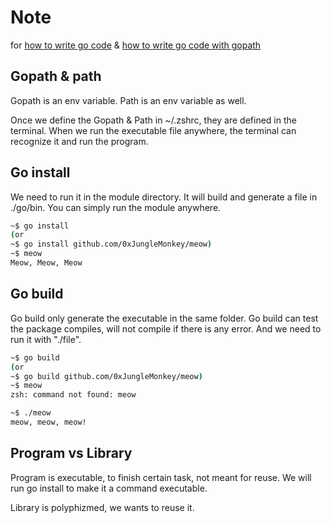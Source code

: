 # Note

for [how to write go code](https://go.dev/doc/code) & [how to write go code with gopath](https://go.dev/doc/gopath_code)

## Gopath & path

Gopath is an env variable.
Path is an env variable as well. 

Once we define the Gopath & Path in ~/.zshrc, they are defined in the terminal. When we run the executable file anywhere, the terminal can recognize it and run the program.

## Go install

We need to run it in the module directory.  It will build and generate a file in ./go/bin. You can simply run the module anywhere.

```bash
~$ go install
(or
~$ go install github.com/0xJungleMonkey/meow)
~$ meow
Meow, Meow, Meow
```

## Go build

Go build only generate the executable in the same folder.
Go build can test the package compiles, will not compile if there is any error.
And we need to run it with "./file".

```bash
~$ go build
(or 
~$ go build github.com/0xJungleMonkey/meow)
~$ meow
zsh: command not found: meow

~$ ./meow
meow, meow, meow!
```


## Program vs Library

Program is executable, to finish certain task, not meant for reuse. We will run go install to make it a command executable. 

Library is polyphizmed, we wants to reuse it.




